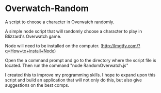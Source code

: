 # Overwatch-Random
A script to choose a character in Overwatch randomly.

A simple node script that will randomly choose a character to play in Blizzard's Overwatch game. 

Node will need to be installed on the computer. (http://lmgtfy.com/?q=How+to+install+Node)

Open the a command prompt and go to the directory where the script file is located. Then run the command "node RandomOverwatch.js"

I created this to improve my programming skills. I hope to expand upon this script and build an application that will not only do this, but also give suggestions on the best comps. 
